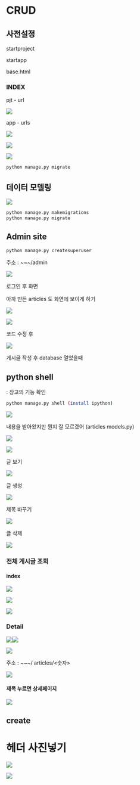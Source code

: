 # CRUD

## 사전설정

startproject

startapp

base.html

### INDEX

pjt - url

![](C:\Users\user\AppData\Roaming\marktext\images\2023-03-23-21-44-44-image.png)

app - urls

![](CRUD_0320/2023-03-23-21-48-02-image.png)

![](CRUD_0320/2023-03-23-21-48-48-image.png)

![](CRUD_0320/2023-03-23-21-49-33-image.png)

```bash
python manage.py migrate
```

## 데이터 모델링

![](CRUD_0320/2023-03-23-21-52-38-image.png)

```bash
python manage.py makemigrations
python manage.py migrate
```

## Admin site

```bash
python manage.py createsuperuser
```

주소 : ~~~/admin

![](CRUD_0320/2023-03-23-21-58-19-image.png)

로그인 후 화면

아까 만든 articles 도 화면에 보이게 하기

![](CRUD_0320/2023-03-23-21-59-45-image.png)

![](CRUD_0320/2023-03-23-22-00-13-image.png)

코드 수정 후

![](CRUD_0320/2023-03-23-22-01-44-image.png)

게시글 작성 후 database 열었을때

## python shell

: 장고의 기능 확인

```bash
python manage.py shell (install ipython)
```

![](CRUD_0320/2023-03-23-22-12-26-image.png)

내용을 받아왔지만 뭔지 잘 모르겠어 (articles models.py)

![](CRUD_0320/2023-03-23-22-14-21-image.png)

![](CRUD_0320/2023-03-23-22-16-05-image.png)

글 보기

![](CRUD_0320/2023-03-23-22-18-54-image.png)

글 생성

![](CRUD_0320/2023-03-23-22-19-59-image.png)

제목 바꾸기

![](CRUD_0320/2023-03-23-22-20-24-image.png)

글 삭제

![](CRUD_0320/2023-03-23-22-20-43-image.png)

### 전체 게시글 조회

#### index

![](CRUD_0320/2023-03-23-22-28-25-image.png)

![](CRUD_0320/2023-03-23-22-29-44-image.png)

![](CRUD_0320/2023-03-23-22-30-02-image.png)

### Detail

![](CRUD_0320/2023-03-23-22-39-06-image.png)![](CRUD_0320/2023-03-23-22-33-50-image.png)

![](CRUD_0320/2023-03-23-22-40-07-image.png)

주소 : ~~~/ articles/<숫자>

![](CRUD_0320/2023-03-23-22-37-38-image.png)

#### 제목 누르면 상세페이지

![](CRUD_0320/2023-03-23-22-42-30-image.png)

## create

# 헤더 사진넣기

![](CRUD_0320_assets/2023-03-24-10-45-54-image.png)

![](CRUD_0320_assets/2023-03-24-10-46-05-image.png)
